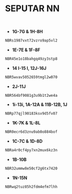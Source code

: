 # SEPUTAR NN

<br>

- **1G-7G & 1H-8H**
```bash
NBRs1987vxt72vzro9ap5vl2
```
- **1E-7E & 1F-8F**
```sh
NBR45e1o18bahgq49zy3stp8
```
- **14 I-15 I, 12J-16J**
```bash
NBR5wvav5052659tmgl2w070
```
- **2J-11J**
```sh
NBR564bf9081g3u9b1t2we4a
```
- **1i-13i, 1A-12A & 11B-12B, 1J**
```bash
NBRp77qjl90183ksv9d5fv07
```
- **1K-7K & 1L-8L**
```sh
NBR0ecr6d3znu9ab0o884bof
```
- **1C-7C & 1D-8D**
```bash
NBRa4r0cf4py7xn2mux6kz3n
```
- **1B-10B**
```sh
NBR32ummw8e50cf2g6tx7420
```
- **1N-15N**
```bash
NBRwq2tuz85h2fdm4efm7lhh
```
<br>
